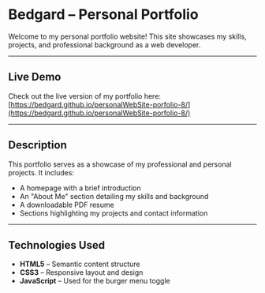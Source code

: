 # Bedgard – Personal Portfolio

Welcome to my personal portfolio website! This site showcases my skills, projects, and professional background as a web developer.

---

## Live Demo

Check out the live version of my portfolio here:  
[https://bedgard.github.io/personalWebSite-porfolio-8/](https://bedgard.github.io/personalWebSite-porfolio-8/)

---

##  Description

This portfolio serves as a showcase of my professional and personal projects. It includes:

- A homepage with a brief introduction  
- An "About Me" section detailing my skills and background  
- A downloadable PDF resume  
- Sections highlighting my projects and contact information  

---

##  Technologies Used

- **HTML5** – Semantic content structure  
- **CSS3** – Responsive layout and design  
- **JavaScript** – Used for the burger menu toggle
